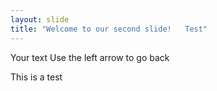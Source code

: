 ```yaml
---
layout: slide
title: "Welcome to our second slide!   Test"
---
```

Your text 
Use the left arrow to go back


This is a test
